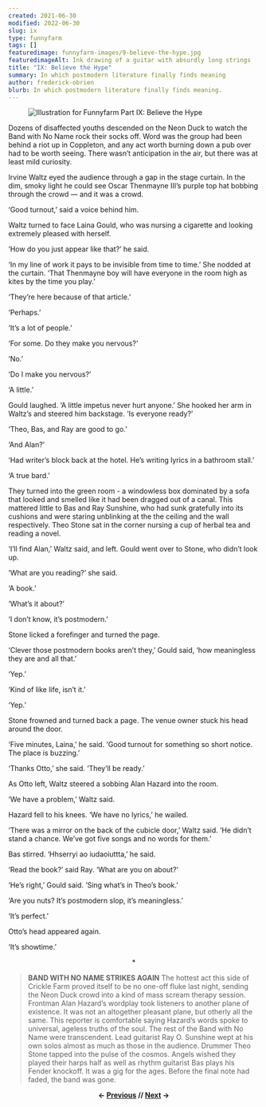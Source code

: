 ```yaml
---
created: 2021-06-30
modified: 2022-06-30
slug: ix
type: funnyfarm
tags: []
featuredimage: funnyfarm-images/9-believe-the-hype.jpg
featuredimageAlt: Ink drawing of a guitar with absurdly long strings
title: "IX: Believe the Hype"
summary: In which postmodern literature finally finds meaning
author: frederick-obrien
blurb: In which postmodern literature finally finds meaning.
---
```


<figure class="wide">
  <img src="funnyfarm-images/9-believe-the-hype.jpg" alt="Illustration for Funnyfarm Part IX: Believe the Hype" />
  <figcaption></figcaption>
</figure>

Dozens of disaffected youths descended on the Neon Duck to watch the Band with No Name rock their socks off. Word was the group had been behind a riot up in Coppleton, and any act worth burning down a pub over had to be worth seeing. There wasn’t anticipation in the air, but there was at least mild curiosity.

Irvine Waltz eyed the audience through a gap in the stage curtain. In the dim, smoky light he could see Oscar Thenmayne III’s purple top hat bobbing through the crowd — and it was a crowd.

‘Good turnout,’ said a voice behind him.

Waltz turned to face Laina Gould, who was nursing a cigarette and looking extremely pleased with herself.

‘How do you just appear like that?’ he said.

‘In my line of work it pays to be invisible from time to time.’ She nodded at the curtain. ‘That Thenmayne boy will have everyone in the room high as kites by the time you play.’

‘They’re here because of that article.’

‘Perhaps.’

‘It’s a lot of people.’

‘For some. Do they make you nervous?’

‘No.’

‘Do I make you nervous?’

‘A little.’

Gould laughed. ‘A little impetus never hurt anyone.’ She hooked her arm in Waltz’s and steered him backstage. ‘Is everyone ready?’

‘Theo, Bas, and Ray are good to go.’

‘And Alan?’

‘Had writer’s block back at the hotel. He’s writing lyrics in a bathroom stall.’

‘A true bard.’

They turned into the green room - a windowless box dominated by a sofa that looked and smelled like it had been dragged out of a canal. This mattered little to Bas and Ray Sunshine, who had sunk gratefully into its cushions and were staring unblinking at the the ceiling and the wall respectively. Theo Stone sat in the corner nursing a cup of herbal tea and reading a novel.

‘I’ll find Alan,’ Waltz said, and left. Gould went over to Stone, who didn’t look up.

‘What are you reading?’ she said.

‘A book.’

‘What’s it about?’

‘I don’t know, it’s postmodern.’

Stone licked a forefinger and turned the page.

‘Clever those postmodern books aren’t they,’ Gould said, ‘how meaningless they are and all that.’

‘Yep.’

‘Kind of like life, isn’t it.’

‘Yep.’

Stone frowned and turned back a page. The venue owner stuck his head around the door.

‘Five minutes, Laina,’ he said. ‘Good turnout for something so short notice. The place is buzzing.’

‘Thanks Otto,’ she said. ‘They’ll be ready.’

As Otto left, Waltz steered a sobbing Alan Hazard into the room.

‘We have a problem,’ Waltz said.

Hazard fell to his knees. ‘We have no lyrics,’ he wailed.

‘There was a mirror on the back of the cubicle door,’ Waltz said. ‘He didn’t stand a chance. We’ve got five songs and no words for them.’

Bas stirred. ‘Hhserryi ao iudaoiuttta,’ he said.

‘Read the book?’ said Ray. ‘What are you on about?’

‘He’s right,’ Gould said. ‘Sing what’s in Theo’s book.’

‘Are you nuts? It’s postmodern slop, it’s meaningless.’

‘It’s perfect.’

Otto’s head appeared again.

‘It’s showtime.’

<center>*</center>

> **BAND WITH NO NAME STRIKES AGAIN**
> The hottest act this side of Crickle Farm proved itself to be no one-off fluke last night, sending the Neon Duck crowd into a kind of mass scream therapy session.
> Frontman Alan Hazard’s wordplay took listeners to another plane of existence. It was not an altogether pleasant plane, but otherly all the same. This reporter is comfortable saying Hazard’s words spoke to universal, ageless truths of the soul.
> The rest of the Band with No Name were transcendent. Lead guitarist Ray O. Sunshine wept at his own solos almost as much as those in the audience. Drummer Theo Stone tapped into the pulse of the cosmos. Angels wished they played their harps half as well as rhythm guitarist Bas plays his Fender knockoff.
> It was a gig for the ages. Before the final note had faded, the band was gone.

<center><p><strong>← <a href="funnyfarm/viii/">Previous</a> // <a href="funnyfarm/x/">Next</a> →</strong></p></center>
